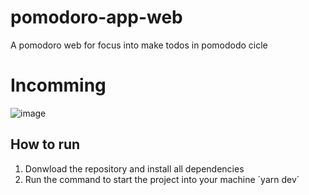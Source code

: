 # pomodoro-app-web

A pomodoro web for focus into make todos in pomododo cicle


# Incomming

![image](https://user-images.githubusercontent.com/55673235/177368603-cc6ff90b-ec62-48e3-89db-238f4b0482ea.png)


## How to run

1. Donwload the repository and install all dependencies
2. Run the command to start the project into your machine ´yarn dev´
